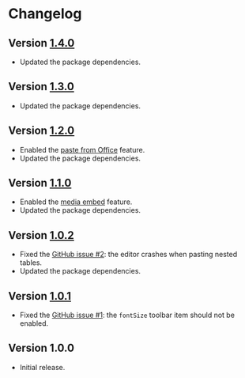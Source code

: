 # Changelog

## Version [1.4.0](https://github.com/sab-international/rich-text-editor/compare/v1.3.0...v1.4.0)
- Updated the package dependencies.

## Version [1.3.0](https://github.com/sab-international/rich-text-editor/compare/v1.2.0...v1.3.0)
- Updated the package dependencies.

## Version [1.2.0](https://github.com/sab-international/rich-text-editor/compare/v1.1.0...v1.2.0)
- Enabled the [paste from Office](https://ckeditor.com/docs/ckeditor5/latest/features/paste-from-word.html) feature.
- Updated the package dependencies.

## Version [1.1.0](https://github.com/sab-international/rich-text-editor/compare/v1.0.2...v1.1.0)
- Enabled the [media embed](https://ckeditor.com/docs/ckeditor5/latest/features/media-embed.html) feature.
- Updated the package dependencies.

## Version [1.0.2](https://github.com/sab-international/rich-text-editor/compare/v1.0.1...v1.0.2)
- Fixed the [GitHub issue #2](https://github.com/sab-international/rich-text-editor/issues/2): the editor crashes when pasting nested tables.
- Updated the package dependencies.

## Version [1.0.1](https://github.com/sab-international/rich-text-editor/compare/v1.0.0...v1.0.1)
- Fixed the [GitHub issue #1](https://github.com/sab-international/rich-text-editor/issues/1): the `fontSize` toolbar item should not be enabled.

## Version 1.0.0
- Initial release.
